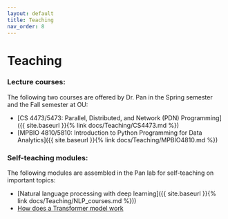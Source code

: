 ```yaml
---
layout: default
title: Teaching
nav_order: 8
---
```

# Teaching

### **Lecture courses:** 
The following two courses are offered by Dr. Pan in the Spring semester and the Fall semester at OU:
- [CS 4473/5473: Parallel, Distributed, and Network (PDN) Programming]({{ site.baseurl }}{% link docs/Teaching/CS4473.md %})
- [MPBIO 4810/5810: Introduction to Python Programming for Data Analytics]({{ site.baseurl }}{% link docs/Teaching/MPBIO4810.md %})

### **Self-teaching modules:** 
The following modules are assembled in the Pan lab for self-teaching on important topics:
- [Natural language processing with deep learning]({{ site.baseurl }}{% link docs/Teaching/NLP_courses.md %}))
- [How does a Transformer model work]()
